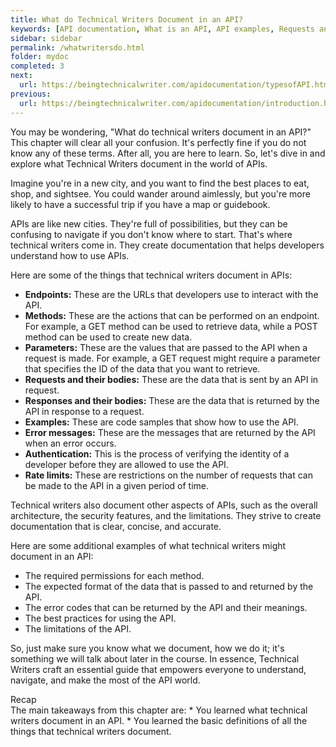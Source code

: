 ```yaml
---
title: What do Technical Writers Document in an API?
keywords: [API documentation, What is an API, API examples, Requests and Responses, Types of APIs, Importance of APIs, Digital connectivity, Tech world, Online interactions, Digital communication, Tech lingo, Software connectors, Program interactions, Digital convenience, API, application programming interface, documentation, requests, responses, REST API, social media, weather apps, online shopping, introduction to APIs, learn about APIs, how APIs work, examples of APIs, API tutorial, API best practices, API design]
sidebar: sidebar
permalink: /whatwritersdo.html
folder: mydoc
completed: 3
next:
  url: https://beingtechnicalwriter.com/apidocumentation/typesofAPI.html
previous:
  url: https://beingtechnicalwriter.com/apidocumentation/introduction.html
---
```


You may be wondering, "What do technical writers document in an API?" This chapter will clear all your confusion. It's perfectly fine if you do not know any of these terms. After all, you are here to learn. So, let's dive in and explore what Technical Writers document in the world of APIs.

Imagine you're in a new city, and you want to find the best places to eat, shop, and sightsee. You could wander around aimlessly, but you're more likely to have a successful trip if you have a map or guidebook.

APIs are like new cities. They're full of possibilities, but they can be confusing to navigate if you don't know where to start. That's where technical writers come in. They create documentation that helps developers understand how to use APIs.

Here are some of the things that technical writers document in APIs:

* **Endpoints:** These are the URLs that developers use to interact with the API.
* **Methods:** These are the actions that can be performed on an endpoint. For example, a GET method can be used to retrieve data, while a POST method can be used to create new data.
* **Parameters:** These are the values that are passed to the API when a request is made. For example, a GET request might require a parameter that specifies the ID of the data that you want to retrieve.
* **Requests and their bodies:** These are the data that is sent by an API in request.
* **Responses and their bodies:** These are the data that is returned by the API in response to a request.
* **Examples:** These are code samples that show how to use the API.
* **Error messages:** These are the messages that are returned by the API when an error occurs.
* **Authentication:** This is the process of verifying the identity of a developer before they are allowed to use the API.
* **Rate limits:** These are restrictions on the number of requests that can be made to the API in a given period of time.

Technical writers also document other aspects of APIs, such as the overall architecture, the security features, and the limitations. They strive to create documentation that is clear, concise, and accurate.

Here are some additional examples of what technical writers might document in an API:

* The required permissions for each method.
* The expected format of the data that is passed to and returned by the API.
* The error codes that can be returned by the API and their meanings.
* The best practices for using the API.
* The limitations of the API.

So, just make sure you know what we document, how we do it; it's something we will talk about later in the course. In essence, Technical Writers craft an essential guide that empowers everyone to understand, navigate, and make the most of the API world.

<div class="recap">
Recap
</div>
The main takeaways from this chapter are:
* You learned what technical writers document in an API.
* You learned the basic definitions of all the things that technical writers document.
